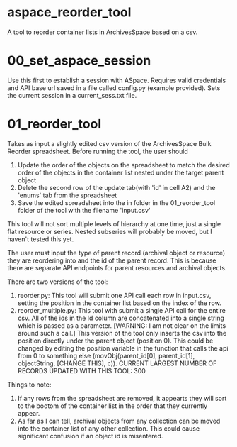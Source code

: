 # aspace_reorder_tool
A tool to reorder container lists in ArchivesSpace based on a csv.

# 00_set_aspace_session
Use this first to establish a session with ASpace.  Requires valid credentials and API base url saved in a file called config.py (example provided).  Sets the current session in a current_sess.txt file.

# 01_reorder_tool
Takes as input a slightly edited csv version of the ArchivesSpace Bulk Reorder spreadsheet.  Before running the tool, the user should 

1) Update the order of the objects on the spreadsheet to match the desired order of the objects in the container list nested under the target parent object
2) Delete the second row of the update tab(with 'id' in cell A2) and the 'enums' tab from the spreadsheet
3) Save the edited spreadsheet into the in folder in the 01_reorder_tool folder of the tool with the filename 'input.csv' 

This tool will not sort multiple levels of hierarchy at one time, just a single flat resource or series.  Nested subseries will probably be moved, but I haven't tested this yet.  

The user must input the type of parent record (archival object or resource) they are reordering into and the id of the parent record.  This is because there are separate API endpoints for parent resources and archival objects.  

There are two versions of the tool:
1) reorder.py: This tool will submit one API call each row in input.csv, setting the position in the container list based on the index of the row.    
2) reorder_multiple.py: This tool with submit a single API call for the entire csv.  All of the ids in the Id column are concatenated into a single string which is passed as a parameter.  [WARNING: I am not clear on the limits around such a call.]  This version of the tool only inserts the csv into the position directly under the parent object (position 0).  This could be changed by editing the position variable in the function that calls the api from 0 to something else (movObj(parent_id[0], parent_id[1], objectString, [CHANGE THIS], c)).  CURRENT LARGEST NUMBER OF RECORDS UPDATED WITH THIS TOOL: 300

Things to note:  
1) If any rows from the spreadsheet are removed, it appearts they will sort to the bootom of the container list in the order that they currently appear.
2) As far as I can tell, archival objects from any collection can be moved into the container list of any other collection.  This could cause significant confusion if an object id is misentered.